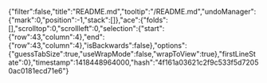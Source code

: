 {"filter":false,"title":"README.md","tooltip":"/README.md","undoManager":{"mark":0,"position":-1,"stack":[]},"ace":{"folds":[],"scrolltop":0,"scrollleft":0,"selection":{"start":{"row":43,"column":4},"end":{"row":43,"column":4},"isBackwards":false},"options":{"guessTabSize":true,"useWrapMode":false,"wrapToView":true},"firstLineState":0},"timestamp":1418448964000,"hash":"4f161a03621c2f9c533f5d72050ac0181ecd71e6"}